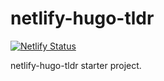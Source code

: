 # netlify-hugo-tldr

[![Netlify Status](https://api.netlify.com/api/v1/badges/5e6133ad-bb71-42d3-9979-75070a6a3c8d/deploy-status)](https://app.netlify.com/sites/dennislwm/deploys)

netlify-hugo-tldr starter project.
